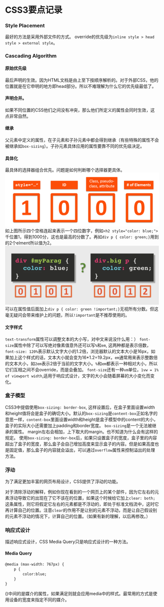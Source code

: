 # CSS3要点记录

### Style Placement
最好的方法是采用外部文件的方式。 override的优先级为`inline style > head style > external style`。

### Cascading Algorithm

#### 原始优先级
最后声明的生效。因为HTML文档是由上至下按顺序解析的。对于外部CSS，他的位置就是在它申明的地方即head部分。所以不难理解为什么它的优先级最低了。

#### 声明合并。
如果不同位置的CSS他们之间没有冲突，那么他们所定义的属性会同时生效，这点非常自然。

#### 继承
父元素中定义的属性，在子元素和子孙元素中都会得到继承（有些特殊的属性不会被继承如`box-sizing`）。子孙元素具体应用的属性要靠不同的优先级决定。

#### 具体化
最具体的选择器组合优先。问题是如何判断哪个选择器更具体。
![specificity](images/specificity.png)
如上图所示四个空格连起来表示一个四位数字，例如`<h2 style="color: blue;">`千位置1，得到1000分，这也是最高的分数了。再如`div p { color: green;}`用到的2个elment所以值为2。
![specificity](images/specificity1.png)
可以在属性值后面加上`div p { color: green !important;}`无视所有分数。但这毫无疑问会带来维护上的问题，所以`!important`是不推荐使用的。

#### 文字样式
`text-transform`属性可以调整文本的大小写，对中文来说没什么用：）
`font-size`属性中除了可以写绝对像素值意外还可以写`%`和`em`, 这两种都是表示倍数，`font-size: 120%`表示默认文字大小的1.2倍，浏览器默认的文本大小是16px，如果加上这个样式的话，文本大小就会变为16*1.2=19.2px，`em`通常用来表示整数倍的文本大小，如`2em`表示2倍于当前的文字大小。`%`和`em`都表示一种相对大小，所以它们互相之间不会override，而是会叠加。
`font-size`还有一种`vm`单位，`1vw = 1% of viewport width`,适用于响应式设计，文字的大小会随着屏幕的大小变化而变化。

### 盒子模型
CSS3中提倡使用`box-sizing: border-box`, 这样设置后，在盒子里面设置width和height值将会是盒子的确切大小。默认的`box-sizing`是`content-box`正如名字的意思一样，`content-box`里面设置width和height是盒子模型中的content的大小，盒子的实际大小还需要加上padding和border宽度。
`box-sizing`是一个无法被继承的属性。
margin左右会相加，上下取大的margin。也不知道为什么会有这样的规定。
使用`box-sizing: border-box`后，如果只设置盒子的宽度，盒子里的内容超出了盒子的宽度，那么盒子会自己增加高度来显示盒子的内容。但是如果高度也是固定值，那么盒子的内容就会溢出，可以通过`overflow`属性来控制溢出的处理方法。

### 浮动
为了满足更加丰富的网页布局设计，CSS提供了浮动的功能。

对于清除浮动的解释，例如你现在看到的一个网页上的某个部件，因为它左右的元素浮动导致它的出现在了它不该在的位置，如果这个时候给它加上`clear: both;`这条属性，则它将假定它左右的元素都是不浮动的，即处于标准文档流中，这时它再计算自己的位置。注意`clear`的作用不是让别的元素不浮动，而是让自己假设别的元素不浮动的情况下，计算自己的位置。（如果有新的理解，以后再修改。）

### 响应式设计

描述响应式设计，CSS Media Query只是响应式设计的一种方法。

#### Media Query

```@css
@media (max-width: 767px) {
    p {
        color:blue;
    }
}
```
()中间的是媒介的属性，如果满足则就会应用media中的样式。最常用的方式是使用设备的宽度来指定不同的媒介。